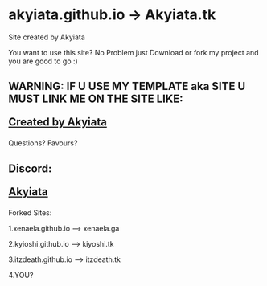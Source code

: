 # akyiata.github.io -> Akyiata.tk
Site created by Akyiata

You want to use this site? No Problem just Download or fork my project and you are good to go :)

WARNING: IF U USE MY TEMPLATE aka SITE U MUST LINK ME ON THE SITE LIKE: <a href="http://github.com/akyiata" target="_blank"><p>Created by Akyiata</p></a>
-----
Questions? Favours?

Discord: <a href="https://discordapp.com/users/444625196272582686" target="_blank"><p>Akyiata</p></a>
-----
Forked Sites:

1.xenaela.github.io     --> xenaela.ga

2.kyioshi.github.io     --> kiyoshi.tk

3.itzdeath.github.io    --> itzdeath.tk

4.YOU?
